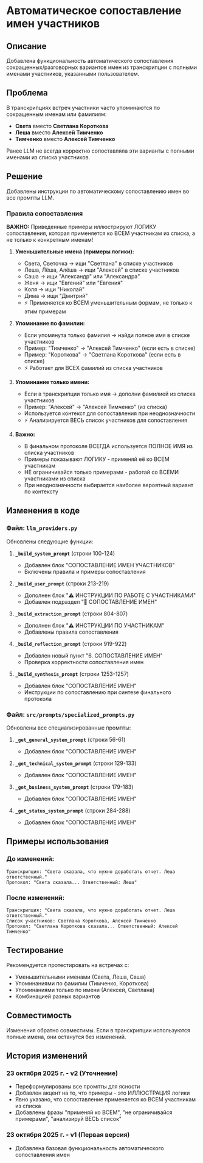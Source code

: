 # Автоматическое сопоставление имен участников

## Описание

Добавлена функциональность автоматического сопоставления сокращенных/разговорных вариантов имен из транскрипции с полными именами участников, указанными пользователем.

## Проблема

В транскрипциях встреч участники часто упоминаются по сокращенным именам или фамилиям:
- **Света** вместо **Светлана Короткова**
- **Леша** вместо **Алексей Тимченко**
- **Тимченко** вместо **Алексей Тимченко**

Ранее LLM не всегда корректно сопоставляла эти варианты с полными именами из списка участников.

## Решение

Добавлены инструкции по автоматическому сопоставлению имен во все промпты LLM.

### Правила сопоставления

**ВАЖНО:** Приведенные примеры иллюстрируют ЛОГИКУ сопоставления, которая применяется ко ВСЕМ участникам из списка, а не только к конкретным именам!

1. **Уменьшительные имена (примеры логики):**
   - Света, Светочка → ищи "Светлана" в списке участников
   - Леша, Лёша, Алёша → ищи "Алексей" в списке участников
   - Саша → ищи "Александр" или "Александра"
   - Женя → ищи "Евгений" или "Евгения"
   - Коля → ищи "Николай"
   - Дима → ищи "Дмитрий"
   - ⚡ Применяется ко ВСЕМ уменьшительным формам, не только к этим примерам

2. **Упоминание по фамилии:**
   - Если упомянута только фамилия → найди полное имя в списке участников
   - Пример: "Тимченко" → "Алексей Тимченко" (если есть в списке)
   - Пример: "Короткова" → "Светлана Короткова" (если есть в списке)
   - ⚡ Работает для ВСЕХ фамилий из списка участников

3. **Упоминание только имени:**
   - Если в транскрипции только имя → дополни фамилией из списка участников
   - Пример: "Алексей" → "Алексей Тимченко" (из списка)
   - Используется контекст для сопоставления при неоднозначности
   - ⚡ Анализируется ВЕСЬ список участников для сопоставления

4. **Важно:**
   - В финальном протоколе ВСЕГДА используется ПОЛНОЕ ИМЯ из списка участников
   - Примеры показывают ЛОГИКУ - применяй её ко ВСЕМ участникам
   - НЕ ограничивайся только примерами - работай со ВСЕМИ участниками из списка
   - При неоднозначности выбирается наиболее вероятный вариант по контексту

## Изменения в коде

### Файл: `llm_providers.py`

Обновлены следующие функции:

1. **`_build_system_prompt`** (строки 100-124)
   - Добавлен блок "СОПОСТАВЛЕНИЕ ИМЕН УЧАСТНИКОВ"
   - Включены правила и примеры сопоставления

2. **`_build_user_prompt`** (строки 213-219)
   - Дополнен блок "⚠️ ИНСТРУКЦИИ ПО РАБОТЕ С УЧАСТНИКАМИ"
   - Добавлен подраздел "📌 СОПОСТАВЛЕНИЕ ИМЕН"

3. **`_build_extraction_prompt`** (строки 804-807)
   - Дополнен блок "⚠️ ИНСТРУКЦИИ ПО УЧАСТНИКАМ"
   - Добавлены правила сопоставления

4. **`_build_reflection_prompt`** (строки 919-922)
   - Добавлен новый пункт "6. СОПОСТАВЛЕНИЕ ИМЕН"
   - Проверка корректности сопоставления имен

5. **`_build_synthesis_prompt`** (строки 1253-1257)
   - Добавлен блок "СОПОСТАВЛЕНИЕ ИМЕН"
   - Инструкции по сопоставлению при синтезе финального протокола

### Файл: `src/prompts/specialized_prompts.py`

Обновлены все специализированные промпты:

1. **`_get_general_system_prompt`** (строки 56-61)
   - Добавлен блок "СОПОСТАВЛЕНИЕ ИМЕН"

2. **`_get_technical_system_prompt`** (строки 129-133)
   - Добавлен блок "СОПОСТАВЛЕНИЕ ИМЕН"

3. **`_get_business_system_prompt`** (строки 179-183)
   - Добавлен блок "СОПОСТАВЛЕНИЕ ИМЕН"

4. **`_get_status_system_prompt`** (строки 284-288)
   - Добавлен блок "СОПОСТАВЛЕНИЕ ИМЕН"

## Примеры использования

### До изменений:
```
Транскрипция: "Света сказала, что нужно доработать отчет. Леша ответственный."
Протокол: "Света сказала... Ответственный: Леша"
```

### После изменений:
```
Транскрипция: "Света сказала, что нужно доработать отчет. Леша ответственный."
Список участников: Светлана Короткова, Алексей Тимченко
Протокол: "Светлана Короткова сказала... Ответственный: Алексей Тимченко"
```

## Тестирование

Рекомендуется протестировать на встречах с:
- Уменьшительными именами (Света, Леша, Саша)
- Упоминаниями по фамилии (Тимченко, Короткова)
- Упоминаниями только по имени (Алексей, Светлана)
- Комбинацией разных вариантов

## Совместимость

Изменения обратно совместимы. Если в транскрипции используются полные имена, они останутся без изменений.

## История изменений

### 23 октября 2025 г. - v2 (Уточнение)
- Переформулированы все промпты для ясности
- Добавлен акцент на то, что примеры - это ИЛЛЮСТРАЦИЯ логики
- Явно указано, что сопоставление применяется ко ВСЕМ участникам из списка
- Добавлены фразы "применяй ко ВСЕМ", "не ограничивайся примерами", "анализируй ВЕСЬ список"

### 23 октября 2025 г. - v1 (Первая версия)
- Добавлена базовая функциональность автоматического сопоставления имен

